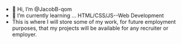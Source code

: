 - 👋 Hi, I’m @JacobB-qom
- 🌱 I’m currently learning ... HTML/CSS/JS--Web Development
- This is where I will store some of my work, for future employment purposes,
that my projects will be available for any recruiter or employer.
